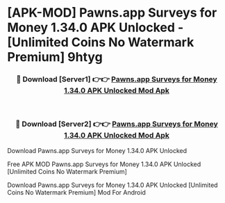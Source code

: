 # [APK-MOD] Pawns.app  Surveys for Money 1.34.0 APK Unlocked - [Unlimited Coins No Watermark Premium] 9htyg



<div align="center">
<h3>🔴 Download [Server1] 👉👉 <a href="https://momento.my/?title=Pawns.app__Surveys_for_Money_1.34.0_APK_Unlocked">Pawns.app  Surveys for Money 1.34.0 APK Unlocked Mod Apk</a></h3><br>

<h3>🔴 Download [Server2] 👉👉 <a href="https://momento.my/?title=Pawns.app__Surveys_for_Money_1.34.0_APK_Unlocked">Pawns.app  Surveys for Money 1.34.0 APK Unlocked Mod Apk</a></h3>
</div>



Download Pawns.app  Surveys for Money 1.34.0 APK Unlocked 

Free APK MOD Pawns.app  Surveys for Money 1.34.0 APK Unlocked [Unlimited Coins No Watermark Premium]

Download Pawns.app  Surveys for Money 1.34.0 APK Unlocked [Unlimited Coins No Watermark Premium] Mod For Android
